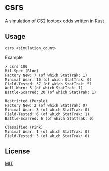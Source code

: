 
# csrs

A simulation of CS2 lootbox odds written in Rust


## Usage

`csrs <simulation_count>`

Example
```
> csrs 100
Mil-Spec (Blue)
Factory New: 7 (of which StatTrak: 1)
Minimal Wear: 10 (of which StatTrak: 0)
Field-Tested: 37 (of which StatTrak: 5)
Well-Worn: 5 (of which StatTrak: 1)
Battle-Scarred: 20 (of which StatTrak: 1)

Restricted (Purple)
Factory New: 2 (of which StatTrak: 0)
Minimal Wear: 3 (of which StatTrak: 0)
Field-Tested: 6 (of which StatTrak: 1)
Battle-Scarred: 6 (of which StatTrak: 0)

Classified (Pink)
Minimal Wear: 1 (of which StatTrak: 0)
Field-Tested: 3 (of which StatTrak: 0)

```


## License

[MIT](https://choosealicense.com/licenses/mit/)

